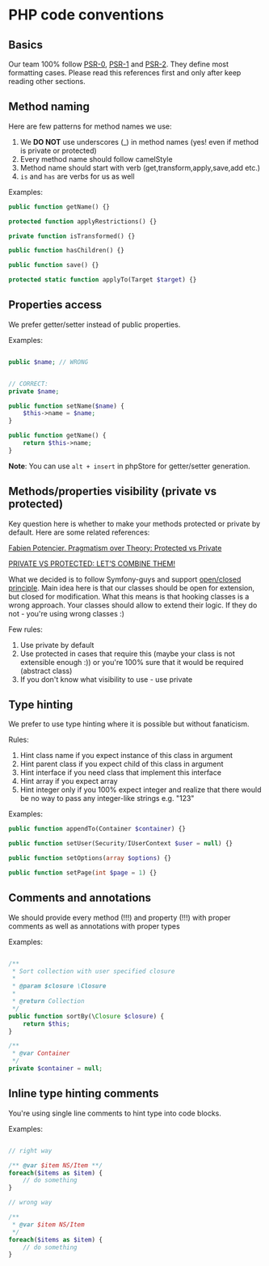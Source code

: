 # PHP code conventions

## Basics

Our team 100% follow [PSR-0](psr/0.md), [PSR-1](psr/1.md) and [PSR-2](psr/2.md). They define most formatting cases. Please read this references first and only after keep reading other sections.

## Method naming

Here are few patterns for method names we use:

1. We __DO NOT__ use underscores (_) in method names (yes! even if method is private or protected)
2. Every method name should follow camelStyle
3. Method name should start with verb (get,transform,apply,save,add etc.)
4. `is` and `has` are verbs for us as well

Examples:

```php
public function getName() {}

protected function applyRestrictions() {}

private function isTransformed() {}

public function hasChildren() {}

public function save() {}

protected static function applyTo(Target $target) {}
``` 

## Properties access

We prefer getter/setter instead of public properties.

Examples:

```php

public $name; // WRONG


// CORRECT:
private $name;

public function setName($name) {
	$this->name = $name;
}

public function getName() {
	return $this->name;
}
```

**Note**: You can use `alt + insert` in phpStore for getter/setter generation.

## Methods/properties visibility (private vs protected)

Key question here is whether to make your methods protected or private by default.
Here are some related references:

[Fabien Potencier. Pragmatism over Theory: Protected vs Private](http://fabien.potencier.org/article/47/pragmatism-over-theory-protected-vs-private) 

[PRIVATE VS PROTECTED: LET’S COMBINE THEM!](http://phpandme.tumblr.com/post/4391869601/private-vs-protected-lets-combine-them)

What we decided is to follow Symfony-guys and support [open/closed principle](http://en.wikipedia.org/wiki/Open/closed_principle).
Main idea here is that our classes should be open for extension, but closed for modification. 
What this means is that hooking classes is a wrong approach. 
Your classes should allow to extend their logic. If they do not - you're using wrong classes :)

Few rules:

1. Use private by default
2. Use protected in cases that require this (maybe your class is not extensible enough :)) or you're 100% sure that it would be required (abstract class)
3. If you don't know what visibility to use - use private

## Type hinting

We prefer to use type hinting where it is possible but without fanaticism.

Rules:

1. Hint class name if you expect instance of this class in argument
1. Hint parent class if you expect child of this class in argument
1. Hint interface if you need class that implement this interface
1. Hint array if you expect array
1. Hint integer only if you 100% expect integer and realize that there would be no way to pass any integer-like strings e.g. "123"

Examples:

```php
public function appendTo(Container $container) {}

public function setUser(Security/IUserContext $user = null) {}

public function setOptions(array $options) {}

public function setPage(int $page = 1) {}
```

## Comments and annotations

We should provide every method (!!!) and property (!!!) with proper comments as well as annotations with proper types 

Examples:

```php

/**
 * Sort collection with user specified closure
 *
 * @param $closure \Closure
 *
 * @return Collection
 */
public function sortBy(\Closure $closure) {
	return $this;
}

/**
 * @var Container
 */
private $container = null;

```

## Inline type hinting comments

You're using single line comments to hint type into code blocks.

Examples:

```php

// right way

/** @var $item NS/Item **/
foreach($items as $item) {
    // do something
}

// wrong way

/**
 * @var $item NS/Item
 */
foreach($items as $item) {
    // do something
}
```
